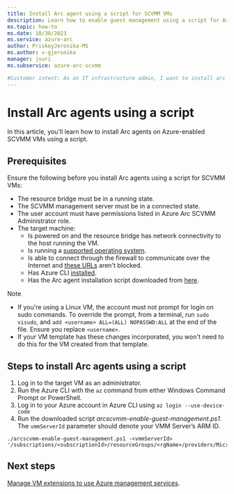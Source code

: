```yaml
---
title: Install Arc agent using a script for SCVMM VMs
description: Learn how to enable guest management using a script for Arc enabled SCVMM VMs. 
ms.topic: how-to
ms.date: 10/30/2023
ms.service: azure-arc
author: PriskeyJeronika-MS
ms.author: v-gjeronika
manager: jsuri
ms.subservice: azure-arc-scvmm

#Customer intent: As an IT infrastructure admin, I want to install arc agents to use Azure management services for SCVMM VMs.
---
```



# Install Arc agents using a script

In this article, you'll learn how to install Arc agents on Azure-enabled SCVMM VMs using a script.

## Prerequisites

Ensure the following before you install Arc agents using a script for SCVMM VMs:

- The resource bridge must be in a running state.
- The SCVMM management server must be in a connected state.
- The user account must have permissions listed in Azure Arc SCVMM Administrator role.
- The target machine:
     - Is powered on and the resource bridge has network connectivity to the host running the VM.
     - Is running a [supported operating system](/azure/azure-arc/servers/prerequisites#supported-operating-systems).
     - Is able to connect through the firewall to communicate over the Internet and [these URLs](/azure/azure-arc/servers/network-requirements?tabs=azure-cloud#urls) aren't blocked.
     - Has Azure CLI [installed](https://learn.microsoft.com/cli/azure/install-azure-cli).
     - Has the Arc agent installation script downloaded from [here](https://download.microsoft.com/download/7/1/6/7164490e-6d8c-450c-8511-f8191f6ec110/arcscvmm-enable-guest-management.ps1).

>[!NOTE]
>- If you're using a Linux VM, the account must not prompt for login on sudo commands. To override the prompt, from a terminal, run `sudo visudo`, and `add <username> ALL=(ALL) NOPASSWD:ALL` at the end of the file. Ensure you replace `<username>`.
>- If your VM template has these changes incorporated, you won't need to do this for the VM created from that template.

## Steps to install Arc agents using a script

1. Log in to the target VM as an administrator.
2. Run the Azure CLI with the `az` command from either Windows Command Prompt or PowerShell.
3. Log in to your Azure account in Azure CLI using `az login --use-device-code`
4. Run the downloaded script *arcscvmm-enable-guest-management.ps1*. The `vmmServerId` parameter should denote your VMM Server’s ARM ID.

```azurecli
./arcscvmm-enable-guest-management.ps1 -<vmmServerId> '/subscriptions/<subscriptionId>/resourceGroups/<rgName>/providers/Microsoft.ScVmm/vmmServers/<vmmServerName>
```

## Next steps

[Manage VM extensions to use Azure management services](https://learn.microsoft.com/azure/azure-arc/servers/manage-vm-extensions).